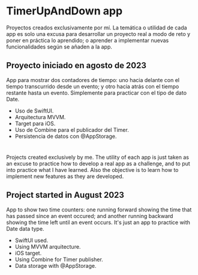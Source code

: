 # TimerUpAndDown app

Proyectos creados exclusivamente por mí. La temática o utilidad de cada app es solo una excusa para desarrollar un proyecto real a modo de reto y poner en práctica lo aprendido; o aprender a implementar nuevas funcionalidades según se añaden a la app.

## Proyecto iniciado en agosto de 2023

App para mostrar dos contadores de tiempo: uno hacia delante con el tiempo transcurrido desde un evento; y otro hacia atrás con el tiempo restante hasta un evento. Simplemente para practicar con el tipo de dato Date.

* Uso de SwiftUI.
* Arquitectura MVVM.
* Target para iOS.
* Uso de Combine para el publicador del Timer.
* Persistencia de datos con @AppStorage.

#
#

Projects created exclusively by me. The utility of each app is just taken as an excuse to practice how to develop a real app as a challenge, and to put into practice what I have learned. Also the objective is to learn how to implement new features as they are developed.

## Project started in August 2023

App to show two time counters: one running forward showing the time that has passed since an event occured; and another running backward showing the time left until an event occurs. It's just an app to practice with Date data type.

* SwiftUI used.
* Using MVVM arquitecture.
* iOS target.
* Using Combine for Timer publisher.
* Data storage with @AppStorage.
